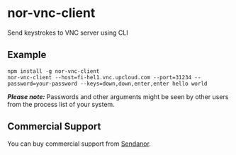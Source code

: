 nor-vnc-client
==============

Send keystrokes to VNC server using CLI

Example
-------

```
npm install -g nor-vnc-client
nor-vnc-client --host=fi-hel1.vnc.upcloud.com --port=31234 --password=your-password --keys=down,down,enter,enter hello world
```

***Please note:*** Passwords and other arguments might be seen by other users from the process list of your system.

Commercial Support
------------------

You can buy commercial support from [Sendanor](http://sendanor.com/software).
